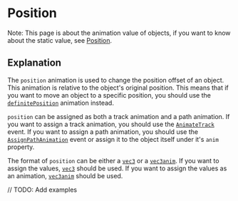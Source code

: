# Position

Note: This page is about the animation value of objects, if you want to know about the static value, see [Position](../properties/position.md).

## Explanation

The `position` animation is used to change the position offset of an object. This animation is relative to the object's original position. This means that if you want to move an object to a specific position, you should use the <a href="./definitePosition.md">`definitePosition`</a> animation instead.

`position` can be assigned as both a track animation and a path animation. If you want to assign a track animation, you should use the <a href="../customEvents/AnimateTrack.md">`AnimateTrack`</a> event. If you want to assign a path animation, you should use the <a href="../customEvents/assignPathAnimation.md">`AssignPathAnimation`</a> event or assign it to the object itself under it's `anim` property.

The format of `position` can be either a <a href="../types/vec3.md">`vec3`</a> or a <a href="../types/vec3anim.md">`vec3anim`</a>. If you want to assign the values, <a href="../types/vec3.md">`vec3`</a> should be used. If you want to assign the values as an animation, <a href="../types/vec3anim.md">`vec3anim`</a> should be used.

// TODO: Add examples 